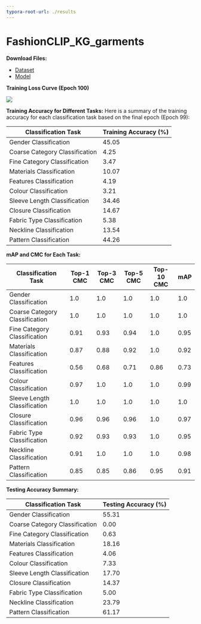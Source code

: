 ```yaml
---
typora-root-url: ./results
---
```


# FashionCLIP_KG_garments
**Download Files:**

- [Dataset](https://drive.google.com/file/d/1VMoHI8XpuZYAb4Ne3KFRUXIjileguQNv/view?usp=drive_link) 
- [Model](https://drive.google.com/file/d/1oBwG_ArN1m8xy2z0WemZYCj2kUJ1x-o-/view?usp=drive_link) 

**Training Loss Curve (Epoch 100)**

![](/loss_curve.png)


**Training Accuracy for Different Tasks:**
Here is a summary of the training accuracy for each classification task based on the final epoch (Epoch 99):

| **Classification Task**        | **Training Accuracy (%)** |
| ------------------------------ | ------------------------- |
| Gender Classification          | 45.05                     |
| Coarse Category Classification | 4.25                      |
| Fine Category Classification   | 3.47                      |
| Materials Classification       | 10.07                     |
| Features Classification        | 4.19                      |
| Colour Classification          | 3.21                      |
| Sleeve Length Classification   | 34.46                     |
| Closure Classification         | 14.67                     |
| Fabric Type Classification     | 5.38                      |
| Neckline Classification        | 13.54                     |
| Pattern Classification         | 44.26                     |

**mAP and CMC for Each Task:**

| **Classification Task**        | **Top-1 CMC** | **Top-3 CMC** | **Top-5 CMC** | **Top-10 CMC** | **mAP** |
| ------------------------------ | ------------- | ------------- | ------------- | -------------- | ------- |
| Gender Classification          | 1.0           | 1.0           | 1.0           | 1.0            | 1.0     |
| Coarse Category Classification | 1.0           | 1.0           | 1.0           | 1.0            | 1.0     |
| Fine Category Classification   | 0.91          | 0.93          | 0.94          | 1.0            | 0.95    |
| Materials Classification       | 0.87          | 0.88          | 0.92          | 1.0            | 0.92    |
| Features Classification        | 0.56          | 0.68          | 0.71          | 0.86           | 0.73    |
| Colour Classification          | 0.97          | 1.0           | 1.0           | 1.0            | 0.99    |
| Sleeve Length Classification   | 1.0           | 1.0           | 1.0           | 1.0            | 1.0     |
| Closure Classification         | 0.96          | 0.96          | 0.96          | 1.0            | 0.97    |
| Fabric Type Classification     | 0.92          | 0.93          | 0.93          | 1.0            | 0.95    |
| Neckline Classification        | 0.91          | 1.0           | 1.0           | 1.0            | 0.98    |
| Pattern Classification         | 0.85          | 0.85          | 0.86          | 0.95           | 0.91    |

**Testing Accuracy Summary:**

| **Classification Task**        | **Testing Accuracy (%)** |
| ------------------------------ | ------------------------ |
| Gender Classification          | 55.31                    |
| Coarse Category Classification | 0.00                     |
| Fine Category Classification   | 0.63                     |
| Materials Classification       | 18.16                    |
| Features Classification        | 4.06                     |
| Colour Classification          | 7.33                     |
| Sleeve Length Classification   | 17.70                    |
| Closure Classification         | 14.37                    |
| Fabric Type Classification     | 5.00                     |
| Neckline Classification        | 23.79                    |
| Pattern Classification         | 61.17                    |